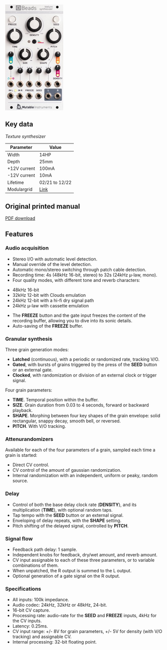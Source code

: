 ![](images/front_small.jpg)

## Key data

*Texture synthesizer*

Parameter    | Value
-------------|------
Width        | 14HP
Depth        | 25mm
+12V current | 100mA
-12V current | 10mA
Lifetime     | 02/21 to 12/22
Modulargrid  | [Link](https://www.modulargrid.net/e/mutable-instruments-beads)

## Original printed manual

[PDF download](downloads/beads_quickstart.pdf)

## Features

### Audio acquisition

* Stereo I/O with automatic level detection.
* Manual override of the level detection.
* Automatic mono/stereo switching through patch cable detection.
* Recording time: 4s (48kHz 16-bit, stereo) to 32s (24kHz µ-law, mono).
* Four quality modes, with different tone and reverb characters:
 - 48kHz 16-bit
 - 32kHz 12-bit with Clouds emulation
 - 24kHz 12-bit with a hi-fi dry signal path
 - 24kHz µ-law with cassette emulation
* The **FREEZE** button and the gate input freezes the content of the recording buffer, allowing you to dive into its sonic details.
* Auto-saving of the **FREEZE** buffer.

### Granular synthesis

Three grain generation modes:

* **Latched** (continuous), with a periodic or randomized rate, tracking V/O.
* **Gated**, with bursts of grains triggered by the press of the **SEED** button or an external gate.
* **Clocked**, with randomization or division of an external clock or trigger signal.

Four grain parameters:

* **TIME**. Temporal position within the buffer.
* **SIZE**. Grain duration from 0.03 to 4 seconds, forward or backward playback.
* **SHAPE**. Morphing between four key shapes of the grain envelope: solid rectangular, snappy decay, smooth bell, or reversed.
* **PITCH**. With V/O tracking.
 
### Attenurandomizers

Available for each of the four parameters of a grain, sampled each time a grain is started:

* Direct CV control.
* CV control of the amount of gaussian randomization.
* Internal randomization with an independent, uniform or peaky, random source.

### Delay

* Control of both the base delay clock rate (**DENSITY**), and its multiplication (**TIME**), with optional random taps.
* Tap tempo with the **SEED** button or an external signal.
* Enveloping of delay repeats, with the **SHAPE** setting.
* Pitch shifting of the delayed signal, controlled by **PITCH**.

### Signal flow

* Feedback path delay: 1 sample.
* Independent knobs for feedback, dry/wet amount, and reverb amount.
* CV input assignable to each of these three parameters, or to variable combinations of them.
* When unpatched, the R output is summed to the L output.
* Optional generation of a gate signal on the R output.

### Specifications

* All inputs: 100k impedance.
* Audio codec: 24kHz, 32kHz or 48kHz, 24-bit.
* 16-bit CV capture.
* Processing rate: audio-rate for the **SEED** and **FREEZE** inputs, 4kHz for the CV inputs.
* Latency: 0.25ms.
* CV input range: +/- 8V for grain parameters, +/- 5V for density (with V/O tracking) and assignable CV.
* Internal processing: 32-bit floating point.
